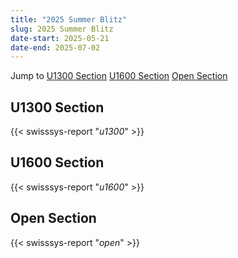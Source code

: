 ```yaml
---
title: "2025 Summer Blitz"
slug: 2025 Summer Blitz
date-start: 2025-05-21
date-end: 2025-07-02
---
```


Jump to [U1300 Section](#u1300-section)
[U1600 Section](#u1600-section)
[Open Section](#open-section)

## U1300 Section
{{< swisssys-report "*u1300*" >}}

## U1600 Section
{{< swisssys-report "*u1600*" >}}

## Open Section
{{< swisssys-report "*open*" >}}
